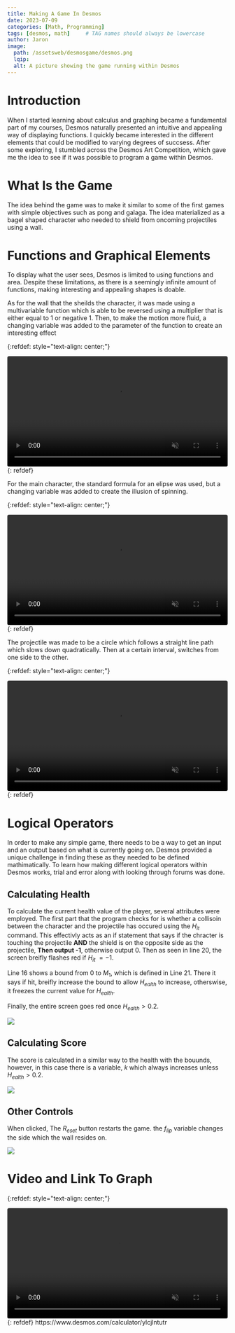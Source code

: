 ```yaml
---
title: Making A Game In Desmos
date: 2023-07-09 
categories: [Math, Programming]
tags: [desmos, math]     # TAG names should always be lowercase
author: Jaron
image:
  path: /assetsweb/desmosgame/desmos.png
  lqip: 
  alt: A picture showing the game running within Desmos 
---
```




# Introduction

When I started learning about calculus and graphing became a fundamental part of my courses, Desmos naturally presented an intuitive and appealing way of displaying functions. I quickly became interested in the different elements that could be modified to varying degrees of succsess. After some exploring, I stumbled across the Desmos Art Competition, which gave me the idea to see if it was possible to program a game within Desmos.

# What Is the Game
The idea behind the game was to make it similar to some of the first games with simple objectives such as pong and galaga. The idea materialized as a bagel shaped character who needed to shield from oncoming projectiles using a wall.

# Functions and Graphical Elements
To display what the user sees, Desmos is limited to using functions and area. Despite these limitations, as there is a seemingly infinite amount of functions, making interesting and appealing shapes is doable.

As for the wall that the sheilds the character, it was made using a multivariable function which is able to be reversed using a multiplier that is either equal to 1 or negative 1. Then, to make the motion more fluid, a changing variable was added to the parameter of the function to create an interesting effect

{:refdef: style="text-align: center;"}
<div class="container">
  <div class="video">
    <video controls muted style="border-radius: 4px;" width="100%" preload="auto">
      <source src="/assetsweb/desmosgame/wallfunc.mp4" type="video/mp4">
      Your browser does not support the video tag.
    </video>
  </div>
</div>
{: refdef}

For the main character, the standard formula for an elipse was used, but a changing variable was added to create the illusion of spinning.

{:refdef: style="text-align: center;"}
<div class="container">
  <div class="video">
    <video controls muted style="border-radius: 4px;" width="100%" preload="auto">
      <source src="/assetsweb/desmosgame/charspin.mp4" type="video/mp4">
      Your browser does not support the video tag.
    </video>
  </div>
</div>
{: refdef}

The projectile was made to be a circle which follows a straight line path which slows down quadratically. Then at a certain interval, switches from one side to the other. 

{:refdef: style="text-align: center;"}
<div class="container">
  <div class="video">
    <video controls muted style="border-radius: 4px;" width="100%" preload="auto">
      <source src="/assetsweb/desmosgame/projectile.mp4" type="video/mp4">
      Your browser does not support the video tag.
    </video>
  </div>
</div>
{: refdef}

# Logical Operators
In order to make any simple game, there needs to be a way to get an input and an output based on what is currently going on. Desmos provided a unique challenge in finding these as they needed to be defined mathimatically. To learn how making different logical operators within Desmos works, trial and error along with looking through forums was done. 

## Calculating Health
To calculate the current health value of the player, several attributes were employed. The first part that the program checks for is whether a collisoin between the character and the projectile has occured using the $H_{it}$ command. This effectivly acts as an if statement that says if the chracter is touching the projectile **AND** the shield is on the opposite side as the projectile, **Then output -1**, otherwise output 0. Then as seen in line 20, the screen breifly flashes red if $H_{it}$ $= -1$.

Line 16 shows a bound from $0$ to $M_{1}$, which is defined in Line 21. There it says if hit,  breifly increase the bound to allow $H_{ealth}$ to increase, otherswise, it freezes the current value for $H_{ealth}$.

Finally, the entire screen goes red once $H_{ealth} > 0.2$.

![](/assetsweb/desmosgame/healthcode.png)
## Calculating Score
The score is calculated in a similar way to the health with the bouunds, however, in this case there is a variable, $k$ which always increases unless $H_{ealth} > 0.2$.

![](/assetsweb/desmosgame/scorecode.png)
## Other Controls
When clicked, The $R_{eset}$ button restarts the game. the $f_{lip}$ variable changes the side which the wall resides on.

![](/assetsweb/desmosgame/othercode.png)

# Video and Link To Graph
{:refdef: style="text-align: center;"}
<div class="container">
  <div class="video">
    <video controls muted style="border-radius: 4px;" width="100%" preload="auto">
      <source src="/assetsweb/desmosgame/gameclip.mp4" type="video/mp4">
      Your browser does not support the video tag.
    </video>
  </div>
</div>
{: refdef}
https://www.desmos.com/calculator/ylcjlntutr
